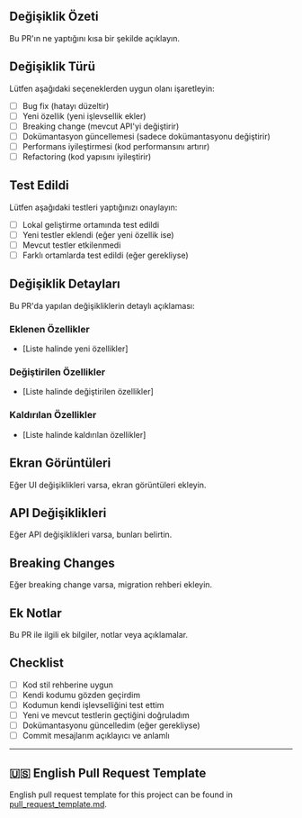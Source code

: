 ## Değişiklik Özeti

Bu PR'ın ne yaptığını kısa bir şekilde açıklayın.

## Değişiklik Türü

Lütfen aşağıdaki seçeneklerden uygun olanı işaretleyin:

- [ ] Bug fix (hatayı düzeltir)
- [ ] Yeni özellik (yeni işlevsellik ekler)
- [ ] Breaking change (mevcut API'yi değiştirir)
- [ ] Dokümantasyon güncellemesi (sadece dokümantasyonu değiştirir)
- [ ] Performans iyileştirmesi (kod performansını artırır)
- [ ] Refactoring (kod yapısını iyileştirir)

## Test Edildi

Lütfen aşağıdaki testleri yaptığınızı onaylayın:

- [ ] Lokal geliştirme ortamında test edildi
- [ ] Yeni testler eklendi (eğer yeni özellik ise)
- [ ] Mevcut testler etkilenmedi
- [ ] Farklı ortamlarda test edildi (eğer gerekliyse)

## Değişiklik Detayları

Bu PR'da yapılan değişikliklerin detaylı açıklaması:

### Eklenen Özellikler

- [Liste halinde yeni özellikler]

### Değiştirilen Özellikler

- [Liste halinde değiştirilen özellikler]

### Kaldırılan Özellikler

- [Liste halinde kaldırılan özellikler]

## Ekran Görüntüleri

Eğer UI değişiklikleri varsa, ekran görüntüleri ekleyin.

## API Değişiklikleri

Eğer API değişiklikleri varsa, bunları belirtin.

## Breaking Changes

Eğer breaking change varsa, migration rehberi ekleyin.

## Ek Notlar

Bu PR ile ilgili ek bilgiler, notlar veya açıklamalar.

## Checklist

- [ ] Kod stil rehberine uygun
- [ ] Kendi kodumu gözden geçirdim
- [ ] Kodumun kendi işlevselliğini test ettim
- [ ] Yeni ve mevcut testlerin geçtiğini doğruladım
- [ ] Dokümantasyonu güncelledim (eğer gerekliyse)
- [ ] Commit mesajlarım açıklayıcı ve anlamlı

---

## 🇺🇸 English Pull Request Template

English pull request template for this project can be found in [pull_request_template.md](pull_request_template.md).
